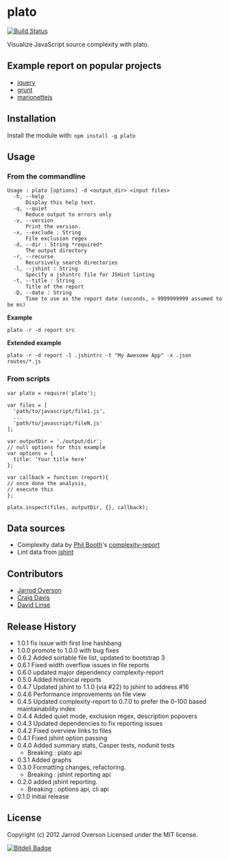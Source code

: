 # plato

[![Build Status](https://travis-ci.org/es-analysis/plato.png?branch=master)](https://travis-ci.org/jsoverson/plato)

Visualize JavaScript source complexity with plato.

## Example report on popular projects

 - [jquery](http://es-analysis.github.com/plato/examples/jquery/)
 - [grunt](http://es-analysis.github.com/plato/examples/grunt/)
 - [marionettejs](http://es-analysis.github.com/plato/examples/marionette/)

## Installation
Install the module with: `npm install -g plato`

## Usage

### From the commandline

```
Usage : plato [options] -d <output_dir> <input files>
  -h, --help
      Display this help text.
  -q, --quiet
      Reduce output to errors only
  -v, --version
      Print the version.
  -x, --exclude : String
      File exclusion regex
  -d, --dir : String *required*
      The output directory
  -r, --recurse
      Recursively search directories
  -l, --jshint : String
      Specify a jshintrc file for JSHint linting
  -t, --title : String
      Title of the report
  -D, --date : String
      Time to use as the report date (seconds, > 9999999999 assumed to be ms)
```

__Example__

```shell
plato -r -d report src
```

__Extended example__

```
plato -r -d report -l .jshintrc -t "My Awesome App" -x .json routes/*.js
```

### From scripts

```
var plato = require('plato');

var files = [
  'path/to/javascript/file1.js',
  ...
  'path/to/javascript/fileN.js'
];

var outputDir = './output/dir';
// null options for this example
var options = {
  title: 'Your title here'
};

var callback = function (report){
// once done the analysis,
// execute this
};

plato.inspect(files, outputDir, {}, callback);
```

## Data sources

  - Complexity data by [Phil Booth](https://github.com/philbooth)'s [complexity-report](https://github.com/philbooth/complexityReport.js)
  - Lint data from [jshint](https://github.com/jshint/jshint/)

## Contributors
  - [Jarrod Overson](https://github.com/jsoverson)
  - [Craig Davis](https://github.com/there4)
  - [David Linse](https://github.com/davidlinse)

## Release History

  - 1.0.1 fix issue with first line hashbang
  - 1.0.0 promote to 1.0.0 with bug fixes
  - 0.6.2 Added sortable file list, updated to bootstrap 3
  - 0.6.1 Fixed width overflow issues in file reports
  - 0.6.0 updated major dependency complexity-report
  - 0.5.0 Added historical reports
  - 0.4.7 Updated jshint to 1.1.0 (via #22) to jshint to address #16
  - 0.4.6 Performance improvements on file view
  - 0.4.5 Updated complexity-report to 0.7.0 to prefer the 0-100 based maintainability index
  - 0.4.4 Added quiet mode, exclusion regex, description popovers
  - 0.4.3 Updated dependencies to fix reporting issues
  - 0.4.2 Fixed overview links to files
  - 0.4.1 Fixed jshint option passing
  - 0.4.0 Added summary stats, Casper tests, nodunit tests
    - Breaking : plato api
  - 0.3.1 Added graphs
  - 0.3.0 Formatting changes, refactoring.
    - Breaking : jshint reporting api
  - 0.2.0 added jshint reporting.
    - Breaking : options api, cli api
  - 0.1.0 initial release

## License
Copyright (c) 2012 Jarrod Overson
Licensed under the MIT license.


[![Bitdeli Badge](https://d2weczhvl823v0.cloudfront.net/es-analysis/plato/trend.png)](https://bitdeli.com/free "Bitdeli Badge")

